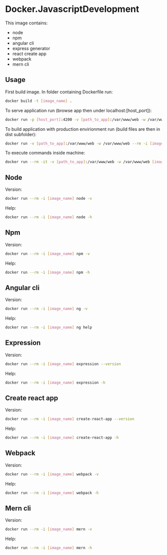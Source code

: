 # Docker.JavascriptDevelopment

This image contains:

* node
* npm
* angular cli
* express generator
* react create app
* webpack
* mern cli

## Usage

First build image. In folder containing Dockerfile run:

```bash
docker build -t [image_name] .
```

To serve application run (browse app then under localhost:[host_port]):

```bash
docker run -p [host_port]:4200 -v [path_to_app]:/var/www/web -w /var/www/web --rm [image_name] ng serve -host 0.0.0.0
```

To build application with production envirionment run (build files are then in dist subfolder):

```bash
docker run -v [path_to_app]:/var/www/web -w /var/www/web --rm -i [image_name] ng build --prod
```

To execute commands inside machine:

```bash
docker run --rm -it -v [path_to_app]:/var/www/web -w /var/www/web [image_name] /bin/bash
```

## Node

Version:

```bash
docker run --rm -i [image_name] node -v
```

Help:

```bash
docker run --rm -i [image_name] node -h
```

## Npm

Version:

```bash
docker run --rm -i [image_name] npm -v
```

Help:

```bash
docker run --rm -i [image_name] npm -h
```

## Angular cli

Version:

```bash
docker run --rm -i [image_name] ng -v
```

Help:

```bash
docker run --rm -i [image_name] ng help
```

## Expression

Version:

```bash
docker run --rm -i [image_name] expression --version
```

Help:

```bash
docker run --rm -i [image_name] expression -h
```

## Create react app

Version:

```bash
docker run --rm -i [image_name] create-react-app --version
```

Help:

```bash
docker run --rm -i [image_name] create-react-app -h
```

## Webpack

Version:

```bash
docker run --rm -i [image_name] webpack -v
```

Help:

```bash
docker run --rm -i [image_name] webpack -h
```

## Mern cli

Version:

```bash
docker run --rm -i [image_name] mern -v
```

Help:

```bash
docker run --rm -i [image_name] mern -h
```